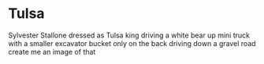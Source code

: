 # Tulsa
Sylvester Stallone dressed as Tulsa king driving a white bear up mini truck with a smaller excavator bucket only on the back driving down a gravel road create me an image of that
